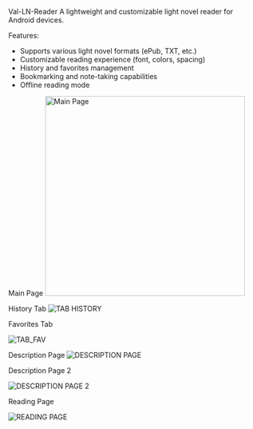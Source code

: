 Val-LN-Reader
A lightweight and customizable light novel reader for Android devices.

Features:
- Supports various light novel formats (ePub, TXT, etc.)
- Customizable reading experience (font, colors, spacing)
- History and favorites management
- Bookmarking and note-taking capabilities
- Offline reading mode

Main Page
<img src="https://github.com/LittleKai/Val-LN-Reader/blob/master/Screenshot_20240622_010859_Valvrare%20LN%20Reader.jpg" width="400" alt="Main Page">

History Tab
![TAB HISTORY](https://github.com/LittleKai/Val-LN-Reader/blob/master/Screenshot_20240630_163753_Valvrare%20LN%20Reader.jpg)

Favorites Tab

![TAB_FAV](https://github.com/LittleKai/Val-LN-Reader/blob/master/Screenshot_20240622_010859_Valvrare%20LN%20Reader.jpg)

Description Page
![DESCRIPTION PAGE](https://github.com/LittleKai/Val-LN-Reader/blob/master/Screenshot_20240622_010913_Valvrare%20LN%20Reader.jpg)

Description Page 2

![DESCRIPTION PAGE 2](https://github.com/LittleKai/Val-LN-Reader/blob/master/Screenshot_20240622_011003_Valvrare%20LN%20Reader.jpg)

Reading Page

![READING PAGE](https://github.com/LittleKai/Val-LN-Reader/blob/master/Screenshot_20240622_010931_Valvrare%20LN%20Reader.jpg)
